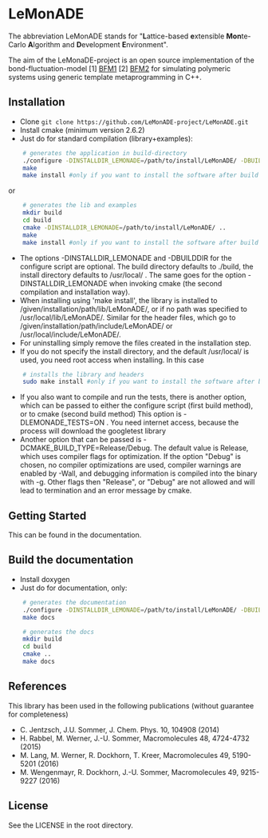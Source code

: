 # LeMonADE
The abbreviation LeMonADE stands for 
"**L**attice-based **e**xtensible **Mon**te-Carlo **A**lgorithm and **D**evelopment **E**nvironment".

The aim of the LeMonaDE-project is an open source implementation of the 
bond-fluctuation-model [1] [BFM1] [2] [BFM2] for simulating polymeric systems using generic
template metaprogramming in C++. 

[BFM1]: http://dx.doi.org/10.1021/ma00187a030  "I. Carmesin, K. Kremer; Macromolecules 21, 2819-2823 (1988)"
 
[BFM2]: http://dx.doi.org/10.1063/1.459901 "H. P. Deutsch, K. Binder; J. Chem. Phys. 94, 2294-2304 (1990)"


## Installation

* Clone `git clone https://github.com/LeMonADE-project/LeMonADE.git`
* Install cmake (minimum version 2.6.2)
* Just do for standard compilation (library+examples):

````sh
    # generates the application in build-directory
    ./configure -DINSTALLDIR_LEMONADE=/path/to/install/LeMonADE/ -DBUILDDIR=/path/to/build/ 
    make
    make install #only if you want to install the software after build
````

 or
 
````sh
    # generates the lib and examples
    mkdir build
    cd build
    cmake -DINSTALLDIR_LEMONADE=/path/to/install/LeMonADE/ ..
    make
    make install #only if you want to install the software after build
````

* The options -DINSTALLDIR_LEMONADE and -DBUILDDIR for the configure script are 
  optional. The build directory defaults to ./build, the install directory defaults
  to /usr/local/ . The same goes for the option -DINSTALLDIR_LEMONADE when invoking 
  cmake (the second compilation and installation way).
* When installing using 'make install', the library is installed to
  /given/installation/path/lib/LeMonADE/, or if no path was specified to
  /usr/local/lib/LeMonADE/. Similar for the header files, which go to
  /given/installation/path/include/LeMonADE/ or /usr/local/include/LeMonADE/.
* For uninstalling simply remove the files created in the installation step.
* If you do not specify the install directory, and the default /usr/local/ is used,
  you need root access when installing. In this case

````sh
    # installs the library and headers
    sudo make install #only if you want to install the software after build
````
* If you also want to compile and run the tests, there is another option, which can be
  passed to either the configure script (first build method), or to cmake (second build method)
  This option is -DLEMONADE_TESTS=ON . You need internet access, because the process will
  download the googletest library
* Another option that can be passed is -DCMAKE_BUILD_TYPE=Release/Debug. The default value 
  is Release, which uses compiler flags for optimization. If the option "Debug" is chosen,
  no compiler optimizations are used, compiler warnings are enabled by -Wall, and 
  debugging information is compiled into the binary with -g. Other flags then "Release",
  or "Debug" are not allowed and will lead to termination and an error message by cmake.

## Getting Started

This can be found in the documentation.


## Build the documentation

* Install doxygen 
* Just do for documentation, only:

````sh
    # generates the documentation
    ./configure -DINSTALLDIR_LEMONADE=/path/to/install/LeMonADE/ -DBUILDDIR=/path/to/build/ 
    make docs
````


```sh
    # generates the docs
    mkdir build
    cd build
    cmake ..
    make docs
```
## References

This library has been used in the following publications (without guarantee for completeness)
* C. Jentzsch, J.U. Sommer, J. Chem. Phys. 10, 104908 (2014)    
* H. Rabbel, M. Werner, J.-U. Sommer, Macromolecules 48, 4724-4732 (2015)
* M. Lang, M. Werner, R. Dockhorn, T. Kreer, Macromolecules 49, 5190-5201 (2016)
* M. Wengenmayr, R. Dockhorn, J.-U. Sommer, Macromolecules 49, 9215-9227 (2016)

## License

See the LICENSE in the root directory.

